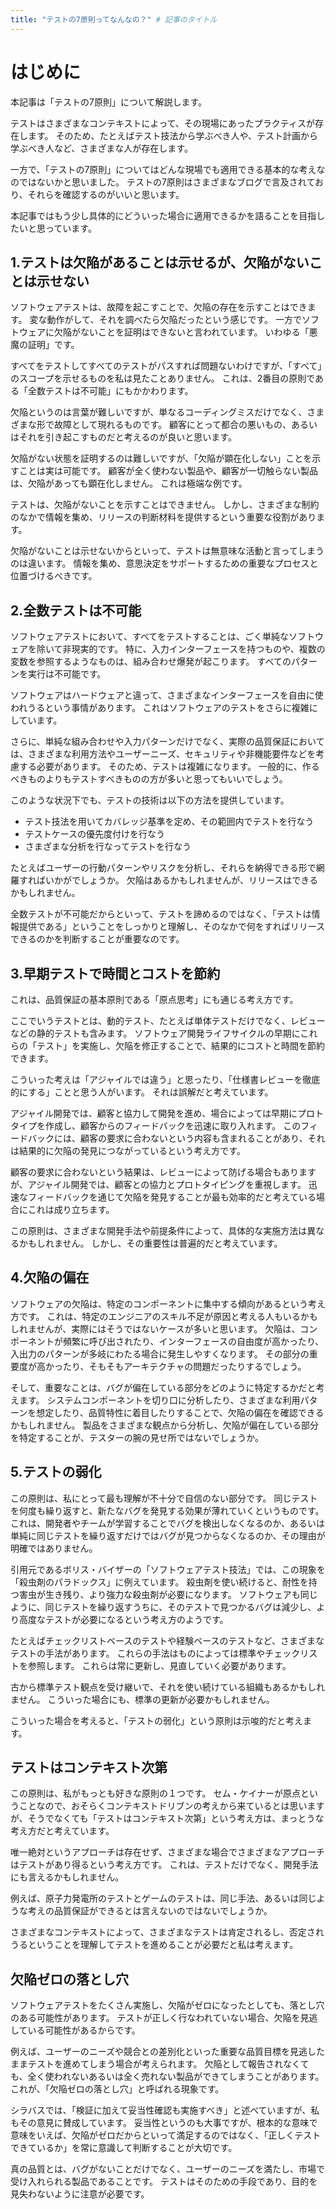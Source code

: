 ```yaml
---
title: "テストの7原則ってなんなの？" # 記事のタイトル
---
```


# はじめに

本記事は「テストの7原則」について解説します。

テストはさまざまなコンテキストによって、その現場にあったプラクティスが存在します。
そのため、たとえばテスト技法から学ぶべき人や、テスト計画から学ぶべき人など、さまざまな人が存在します。

一方で、「テストの7原則」についてはどんな現場でも適用できる基本的な考えなのではないかと思いました。
テストの7原則はさまざまなブログで言及されており、それらを確認するのがいいと思います。

本記事ではもう少し具体的にどういった場合に適用できるかを語ることを目指したいと思っています。

## 1.テストは欠陥があることは示せるが、欠陥がないことは示せない

ソフトウェアテストは、故障を起こすことで、欠陥の存在を示すことはできます。
変な動作がして、それを調べたら欠陥だったという感じです。
一方でソフトウェアに欠陥がないことを証明はできないと言われています。
いわゆる「悪魔の証明」です。

すべてをテストしてすべてのテストがパスすれば問題ないわけですが、「すべて」のスコープを示せるものを私は見たことありません。
これは、2番目の原則である「全数テストは不可能」にもかかわります。

欠陥というのは言葉が難しいですが、単なるコーディングミスだけでなく、さまざまな形で故障として現れるものです。
顧客にとって都合の悪いもの、あるいはそれを引き起こすものだと考えるのが良いと思います。

欠陥がない状態を証明するのは難しいですが、「欠陥が顕在化しない」ことを示すことは実は可能です。
顧客が全く使わない製品や、顧客が一切触らない製品は、欠陥があっても顕在化しません。
これは極端な例です。

テストは、欠陥がないことを示すことはできません。
しかし、さまざまな制約のなかで情報を集め、リリースの判断材料を提供するという重要な役割があります。

欠陥がないことは示せないからといって、テストは無意味な活動と言ってしまうのは違います。
情報を集め、意思決定をサポートするための重要なプロセスと位置づけるべきです。

## 2.全数テストは不可能

ソフトウェアテストにおいて、すべてをテストすることは、ごく単純なソフトウェアを除いて非現実的です。
特に、入力インターフェースを持つものや、複数の変数を参照するようなものは、組み合わせ爆発が起こります。
すべてのパターンを実行は不可能です。

ソフトウェアはハードウェアと違って、さまざまなインターフェースを自由に使われうるという事情があります。
これはソフトウェアのテストをさらに複雑にしています。

さらに、単純な組み合わせや入力パターンだけでなく、実際の品質保証においては、さまざまな利用方法やユーザーニーズ、セキュリティや非機能要件などを考慮する必要があります。
そのため、テストは複雑になります。
一般的に、作るべきものよりもテストすべきものの方が多いと思ってもいいでしょう。

このような状況下でも、テストの技術は以下の方法を提供しています。
- テスト技法を用いてカバレッジ基準を定め、その範囲内でテストを行なう
- テストケースの優先度付けを行なう
- さまざまな分析を行なってテストを行なう

たとえばユーザーの行動パターンやリスクを分析し、それらを納得できる形で網羅すればいかがでしょうか。
欠陥はあるかもしれませんが、リリースはできるかもしれません。

全数テストが不可能だからといって、テストを諦めるのではなく、「テストは情報提供である」ということをしっかりと理解し、そのなかで何をすればリリースできるのかを判断することが重要なのです。

## 3.早期テストで時間とコストを節約

これは、品質保証の基本原則である「原点思考」にも通じる考え方です。

ここでいうテストとは、動的テスト、たとえば単体テストだけでなく、レビューなどの静的テストも含みます。
ソフトウェア開発ライフサイクルの早期にこれらの「テスト」を実施し、欠陥を修正することで、結果的にコストと時間を節約できます。

こういった考えは「アジャイルでは違う」と思ったり、「仕様書レビューを徹底的にする」ことと思う人がいます。
それは誤解だと考えています。

アジャイル開発では、顧客と協力して開発を進め、場合によっては早期にプロトタイプを作成し、顧客からのフィードバックを迅速に取り入れます。
このフィードバックには、顧客の要求に合わないという内容も含まれることがあり、それは結果的に欠陥の発見につながっているという考え方です。

顧客の要求に合わないという結果は、レビューによって防げる場合もありますが、アジャイル開発では、顧客との協力とプロトタイピングを重視します。
迅速なフィードバックを通じて欠陥を発見することが最も効率的だと考えている場合にこれは成り立ちます。

この原則は、さまざまな開発手法や前提条件によって、具体的な実施方法は異なるかもしれません。
しかし、その重要性は普遍的だと考えています。

## 4.欠陥の偏在

ソフトウェアの欠陥は、特定のコンポーネントに集中する傾向があるという考え方です。
これは、特定のエンジニアのスキル不足が原因と考える人もいるかもしれませんが、実際にはそうではないケースが多いと思います。
欠陥は、コンポーネントが頻繁に呼び出されたり、インターフェースの自由度が高かったり、入出力のパターンが多岐にわたる場合に発生しやすくなります。
その部分の重要度が高かったり、そもそもアーキテクチャの問題だったりするでしょう。

そして、重要なことは、バグが偏在している部分をどのように特定するかだと考えます。
システムコンポーネントを切り口に分析したり、さまざまな利用パターンを想定したり、品質特性に着目したりすることで、欠陥の偏在を確認できるかもしれません。
製品をさまざまな観点から分析し、欠陥が偏在している部分を特定することが、テスターの腕の見せ所ではないでしょうか。

## 5.テストの弱化

この原則は、私にとって最も理解が不十分で自信のない部分です。
同じテストを何度も繰り返すと、新たなバグを発見する効果が薄れていくというものです。
これは、開発者やチームが学習することでバグを検出しなくなるのか、あるいは単純に同じテストを繰り返すだけではバグが見つからなくなるのか、その理由が明確ではありません。

引用元であるボリス・バイザーの「ソフトウェアテスト技法」では、この現象を「殺虫剤のパラドックス」に例えています。
殺虫剤を使い続けると、耐性を持つ害虫が生き残り、より強力な殺虫剤が必要になります。
ソフトウェアも同じように、同じテストを繰り返すうちに、そのテストで見つかるバグは減少し、より高度なテストが必要になるという考え方のようです。

たとえばチェックリストベースのテストや経験ベースのテストなど、さまざまなテストの手法があります。
これらの手法はものによっては標準やチェックリストを参照します。
これらは常に更新し、見直していく必要があります。

古から標準テスト観点を受け継いで、それを使い続けている組織もあるかもしれません。
こういった場合にも、標準の更新が必要かもしれません。

こういった場合を考えると、「テストの弱化」という原則は示唆的だと考えます。

## テストはコンテキスト次第

この原則は、私がもっとも好きな原則の１つです。
セム・ケイナーが原点ということなので、おそらくコンテキストドリブンの考えから来ているとは思いますが、そうでなくても「テストはコンテキスト次第」という考え方は、まっとうな考え方だと考えています。

唯一絶対というアプローチは存在せず、さまざまな場合でさまざまなアプローチはテストがあり得るという考え方です。
これは、テストだけでなく、開発手法にも言えるかもしれません。

例えば、原子力発電所のテストとゲームのテストは、同じ手法、あるいは同じような考えの品質保証ができるとは言えないのではないでしょうか。

さまざまなコンテキストによって、さまざまなテストは肯定されるし、否定されうるということを理解してテストを進めることが必要だと私は考えます。

## 欠陥ゼロの落とし穴

ソフトウェアテストをたくさん実施し、欠陥がゼロになったとしても、落とし穴のある可能性があります。
テストが正しく行なわれていない場合、欠陥を見逃している可能性があるからです。

例えば、ユーザーのニーズや競合との差別化といった重要な品質目標を見逃したままテストを進めてしまう場合が考えられます。
欠陥として報告されなくても、全く使われないあるいは全く売れない製品ができてしまうことがあります。
これが、「欠陥ゼロの落とし穴」と呼ばれる現象です。

シラバスでは、「検証に加えて妥当性確認も実施すべき」と述べていますが、私もその意見に賛成しています。
妥当性というのも大事ですが、根本的な意味で意味をいえば、欠陥がゼロだからといって満足するのではなく、「正しくテストできているか」を常に意識して判断することが大切です。

真の品質とは、バグがないことだけでなく、ユーザーのニーズを満たし、市場で受け入れられる製品であることです。
テストはそのための手段であり、目的を見失わないように注意が必要です。


